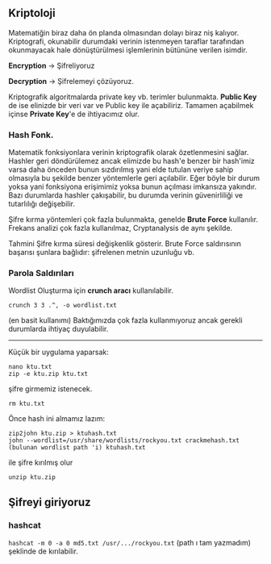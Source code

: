 ## Kriptoloji
Matematiğin biraz daha ön planda olmasından dolayı biraz niş kalıyor. Kriptografi, okunabilir durumdaki verinin istenmeyen taraflar tarafından okunmayacak hale dönüştürülmesi işlemlerinin bütününe verilen isimdir.

**Encryption** -> Şifreliyoruz

**Decryption** -> Şifrelemeyi çözüyoruz.

Kriptografik algoritmalarda private key vb. terimler bulunmakta. **Public Key** de ise elinizde bir veri var ve Public key ile açabiliriz. Tamamen açabilmek içinse **Private Key**'e de ihtiyacımız olur. 

### Hash Fonk.
Matematik fonksiyonlara verinin kriptografik olarak özetlenmesini sağlar. Hashler geri döndürülemez ancak elimizde bu hash'e benzer bir hash'imiz varsa daha önceden bunun sızdırılmış yani elde tutulan veriye sahip olmasıyla bu şekilde benzer yöntemlerle geri açılabilir. Eğer böyle bir durum yoksa yani fonksiyona erişimimiz yoksa bunun açılması imkansıza yakındır. Bazı durumlarda hashler çakışabilir, bu durumda verinin güvenirliliği ve tutarlılığı değişebilir.

Şifre kırma yöntemleri çok fazla bulunmakta, genelde **Brute Force** kullanılır. Frekans analizi çok fazla kullanılmaz,  Cryptanalysis de aynı şekilde.

Tahmini Şifre kırma süresi değişkenlik gösterir. Brute Force saldırısının başarısı şunlara bağlıdır: şifrelenen metnin uzunluğu vb.

### Parola Saldırıları
Wordlist Oluşturma için **crunch aracı** kullanılabilir. 
```
crunch 3 3 .^, -o wordlist.txt
```
(en basit kullanımı) Baktığımızda çok fazla kullanmıyoruz ancak gerekli durumlarda ihtiyaç duyulabilir.

---
Küçük bir uygulama yaparsak: 
```
nano ktu.txt
zip -e ktu.zip ktu.txt
```
şifre girmemiz istenecek.
```
rm ktu.txt
```

Önce hash ini almamız lazım:
```
zip2john ktu.zip > ktuhash.txt
john --wordlist=/usr/share/wordlists/rockyou.txt crackmehash.txt
(bulunan wordlist path 'i) ktuhash.txt
```
ile şifre kırılmış olur
```
unzip ktu.zip
```
Şifreyi giriyoruz
---

### hashcat
``` hashcat -m 0 -a 0 md5.txt /usr/.../rockyou.txt ```
(path ı tam yazmadım) şeklinde de kırılabilir.
